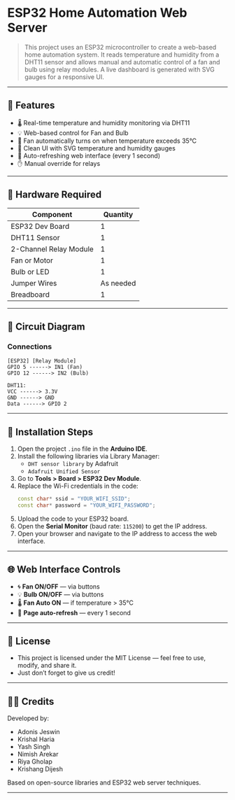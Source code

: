 # ESP32 Home Automation Web Server

> This project uses an ESP32 microcontroller to create a web-based home automation system. It reads temperature and humidity from a DHT11 sensor and allows manual and automatic control of a fan and bulb using relay modules. A live dashboard is generated with SVG gauges for a responsive UI.

---

## 🔧 Features
- 🌡️ Real-time temperature and humidity monitoring via DHT11  
- 💡 Web-based control for Fan and Bulb  
- 🔁 Fan automatically turns on when temperature exceeds 35°C  
- 🧭 Clean UI with SVG temperature and humidity gauges  
- 🔄 Auto-refreshing web interface (every 1 second)  
- ✋ Manual override for relays  

---

## 🧰 Hardware Required

| Component              | Quantity   |
|------------------------|------------|
| ESP32 Dev Board        | 1          |
| DHT11 Sensor           | 1          |
| 2-Channel Relay Module | 1          |
| Fan or Motor           | 1          |
| Bulb or LED            | 1          |
| Jumper Wires           | As needed  |
| Breadboard             | 1          |

---

## 🔌 Circuit Diagram

### **Connections**

```
[ESP32] [Relay Module]
GPIO 5 ------> IN1 (Fan)
GPIO 12 ------> IN2 (Bulb)

DHT11:
VCC ------> 3.3V
GND ------> GND
Data ------> GPIO 2

```

---

## 🚀 Installation Steps

1. Open the project `.ino` file in the **Arduino IDE**.
2. Install the following libraries via Library Manager:
    - `DHT sensor library` by Adafruit
    - `Adafruit Unified Sensor`
3. Go to **Tools > Board > ESP32 Dev Module**.
4. Replace the Wi-Fi credentials in the code:
    ```cpp
    const char* ssid = "YOUR_WIFI_SSID";
    const char* password = "YOUR_WIFI_PASSWORD";
    ```
5. Upload the code to your ESP32 board.
6. Open the **Serial Monitor** (baud rate: `115200`) to get the IP address.
7. Open your browser and navigate to the IP address to access the web interface.

---

## 🌐 Web Interface Controls

- 🌀 **Fan ON/OFF** — via buttons  
- 💡 **Bulb ON/OFF** — via buttons  
- 🌡️ **Fan Auto ON** — if temperature > 35°C  
- 🔄 **Page auto-refresh** — every 1 second  

---

## 📝 License
- This project is licensed under the MIT License — feel free to use, modify, and share it.
- Just don’t forget to give us credit!

---

## 👨‍💻 Credits

Developed by:
- Adonis Jeswin  
- Krishal Haria
- Yash Singh  
- Nimish Arekar  
- Riya Gholap  
- Krishang Dijesh  

Based on open-source libraries and ESP32 web server techniques.


---

